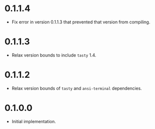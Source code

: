 # 0.1.1.4

- Fix error in version 0.1.1.3 that prevented that version from compiling.

# 0.1.1.3

- Relax version bounds to include `tasty` 1.4.

# 0.1.1.2

- Relax version bounds of `tasty` and `ansi-terminal` dependencies.

# 0.1.0.0

- Initial implementation.
